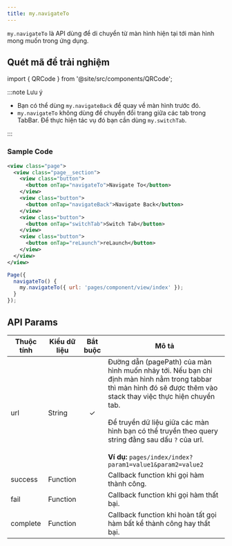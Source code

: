 ```yaml
---
title: my.navigateTo
---
```


`my.navigateTo` là API dùng để di chuyển từ màn hình hiện tại tới màn hình mong muốn trong ứng dụng.

## Quét mã để trải nghiệm

import { QRCode } from '@site/src/components/QRCode';

<QRCode page="pages/api/navigator/index" />

:::note Lưu ý

- Bạn có thể dùng `my.navigateBack` để quay về màn hình trước đó.
- `my.navigateTo` không dùng để chuyển đổi trang giữa các tab trong TabBar. Để thực hiện tác vụ đó bạn cần dùng `my.switchTab`.

:::


### Sample Code

```xml
<view class="page">
  <view class="page__section">
    <view class="button">
      <button onTap="navigateTo">Navigate To</button>
    </view>
    <view class="button">
      <button onTap="navigateBack">Navigate Back</button>
    </view>
    <view class="button">
      <button onTap="switchTab">Switch Tab</button>
    </view>
    <view class="button">
      <button onTap="reLaunch">reLaunch</button>
    </view>
  </view>
</view>
```

```js
Page({
  navigateTo() {
    my.navigateTo({ url: 'pages/component/view/index' });
  }
});
```

## API Params

| Thuộc tính | Kiểu dữ liệu     | Bắt buộc | Mô tả                                                                                                                                                                                                                                                                                                                                               |
| ---------- | -------- | :-------: | -------------------------------------------------------------------------------------------------------------------------------------------------------------------------------------------------------------------------------------------------------------------------------------------------------------------------------------------------------- |
| url        | String   | ✓       | Đường dẫn (pagePath) của màn hình muốn nhảy tới. Nếu bạn chỉ định màn hình nằm trong tabbar thì màn hình đó sẽ được thêm vào stack thay việc thực hiện chuyển tab. <br /><br /> Để truyền dữ liệu giữa các màn hình bạn có thể truyền theo query string đằng sau dấu `?` của url. <br /><br />**Ví dụ:** `pages/index/index?param1=value1&param2=value2` |
| success    | Function |        | Callback function khi gọi hàm thành công.                                                                                                                                                                                                                                                                                                                         |
| fail       | Function |        | Callback function khi gọi hàm thất bại.                                                                                                                                                                                                                                                                                                                          |
| complete   | Function |        | Callback function khi hoàn tất gọi hàm bất kể thành công hay thất bại.                                                                                                                                                                                                                                                                                    |
